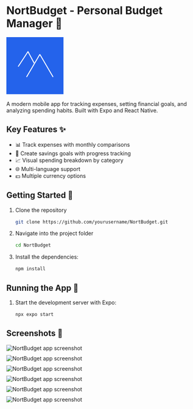 # NortBudget - Personal Budget Manager 💸

<img src="./assets/images/logo-blue.png" alt="NortBudget Logo" width="150">

A modern mobile app for tracking expenses, setting financial goals, and analyzing spending habits. Built with Expo and React Native.

## Key Features ✨
- 📊 Track expenses with monthly comparisons
- 🎯 Create savings goals with progress tracking
- 📈 Visual spending breakdown by category
- 🌐 Multi-language support
- 💵 Multiple currency options

## Getting Started 🚀

1. Clone the repository
   ```bash
   git clone https://github.com/yourusername/NortBudget.git

2. Navigate into the project folder
   ```bash
   cd NortBudget

3. Install the dependencies:
   ```bash
   npm install

## Running the App 💨

1. Start the development server with Expo:
   ```bash
   npx expo start

## Screenshots 📱
<div style="display: flex; flex-wrap: wrap; gap: 10px; justify-content: space-between; width: "100%";">
  <img src="./assets/images/screen1.png" alt="NortBudget app screenshot" width="300" />
  <img src="./assets/images/screen2.png" alt="NortBudget app screenshot" width="300" />
  <img src="./assets/images/screen3.png" alt="NortBudget app screenshot" width="300" />
  <img src="./assets/images/screen4.png" alt="NortBudget app screenshot" width="300" />
  <img src="./assets/images/screen5.png" alt="NortBudget app screenshot" width="300" />
  <img src="./assets/images/screen6.png" alt="NortBudget app screenshot" width="300" />
</div>

